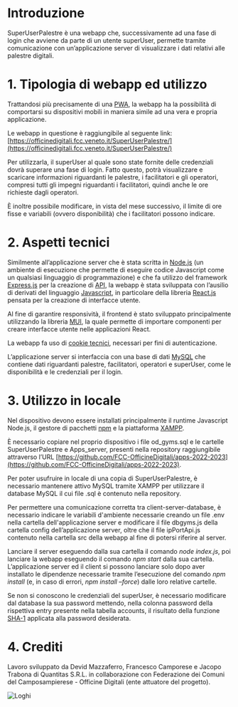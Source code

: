 # Introduzione

SuperUserPalestre è una webapp che, successivamente ad una fase di login che avviene da parte di un utente superUser, permette tramite comunicazione con un’applicazione server di visualizzare i dati relativi alle palestre digitali.

# 1. Tipologia di webapp ed utilizzo

Trattandosi più precisamente di una [PWA](https://it.wikipedia.org/wiki/Progressive_Web_App), la webapp ha la possibilità di comportarsi su dispositivi mobili in maniera simile ad una vera e propria applicazione.

Le webapp in questione è raggiungibile al seguente link: [https://officinedigitali.fcc.veneto.it/SuperUserPalestre/](https://officinedigitali.fcc.veneto.it/SuperUserPalestre/)

Per utilizzarla, il superUser al quale sono state fornite delle credenziali dovrà superare una fase di login. Fatto questo, potrà visualizzare e scaricare informazioni riguardanti le palestre, i facilitatori e gli operatori, compresi tutti gli impegni riguardanti i facilitatori, quindi anche le ore richieste dagli operatori.

È inoltre possibile modificare, in vista del mese successivo, il limite di ore fisse e variabili (ovvero disponibilità) che i facilitatori possono indicare.

# 2. Aspetti tecnici

Similmente all’applicazione server che è stata scritta in [Node.js](https://nodejs.org/it/) (un ambiente di esecuzione che permette di eseguire codice Javascript come un qualsiasi linguaggio di programmazione) e che fa utilizzo del framework [Express.js](https://expressjs.com/it/) per la creazione di [API](https://it.wikipedia.org/wiki/Application_programming_interface), la webapp è stata sviluppata con l’ausilio di derivati del linguaggio [Javascript](https://www.javascript.com/), in particolare della libreria [React.js](https://it.reactjs.org/) pensata per la creazione di interfacce utente.

Al fine di garantire responsività, il frontend è stato sviluppato principalmente utilizzando la libreria [MUI](https://mui.com/), la quale permette di importare componenti per creare interfacce utente nelle applicazioni React.

La webapp fa uso di [cookie tecnici](https://it.wikipedia.org/wiki/Cookie), necessari per fini di autenticazione.

L’applicazione server si interfaccia con una base di dati [MySQL](https://www.mysql.com/it/) che contiene dati riguardanti palestre, facilitatori, operatori e superUser, come le disponibilità e le credenziali per il login.

# 3. Utilizzo in locale

Nel dispositivo devono essere installati principalmente il runtime Javascript Node.js, il gestore di pacchetti [npm](https://www.nodeacademy.it/cose-npm-installazione-locale-globale-aggiornamento) e la piattaforma [XAMPP](https://www.apachefriends.org/it/index.html).

È necessario copiare nel proprio dispositivo i file od_gyms.sql e le cartelle SuperUserPalestre e Apps_server, presenti nella repository raggiungibile attraverso l’URL [https://github.com/FCC-OfficineDigitali/apps-2022-2023](https://github.com/FCC-OfficineDigitali/apps-2022-2023).

Per poter usufruire in locale di una copia di SuperUserPalestre, è necessario mantenere attivo MySQL tramite XAMPP per utilizzare il database MySQL il cui file .sql è contenuto nella repository.

Per permettere una comunicazione corretta tra client-server-database, è necessario indicare le variabili d'ambiente necessarie creando un file .env nella cartella dell'applicazione server e modificare il file dbgyms.js della cartella config dell’applicazione server, oltre che il file ipPortApi.js contenuto nella cartella src della webapp al fine di potersi riferire al server.

Lanciare il server eseguendo dalla sua cartella il comando _node index.js_, poi lanciare la webapp eseguendo il comando _npm start_ dalla sua cartella. L’applicazione server ed il client si possono lanciare solo dopo aver installato le dipendenze necessarie tramite l’esecuzione del comando _npm install_ (e, in caso di errori, _npm install –force_) dalle loro relative cartelle.

Se non si conoscono le credenziali del superUser, è necessario modificare dal database la sua password mettendo, nella colonna password della rispettiva entry presente nella tabella accounts, il risultato della funzione [SHA-1](http://www.sha1-online.com/) applicata alla password desiderata.

# 4. Crediti

Lavoro sviluppato da Devid Mazzaferro, Francesco Camporese e Jacopo Trabona di Quantitas S.R.L. in collaborazione con Federazione dei Comuni del Camposampierese - Officine Digitali (ente attuatore del progetto).

![Loghi](/mergedLogos.png)
